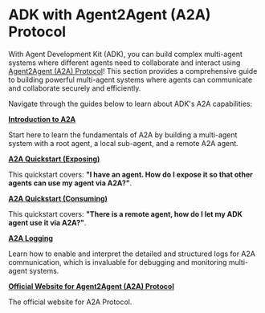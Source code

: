 # ADK with Agent2Agent (A2A) Protocol

With Agent Development Kit (ADK), you can build complex multi-agent systems where different agents need to collaborate and interact using [Agent2Agent (A2A) Protocol](https://a2a-protocol.org/)! This section provides a comprehensive guide to building powerful multi-agent systems where agents can communicate and collaborate securely and efficiently.

Navigate through the guides below to learn about ADK\'s A2A capabilities:

  **[Introduction to A2A](./intro.md)**

  Start here to learn the fundamentals of A2A by building a multi-agent system with a root agent, a local sub-agent, and a remote A2A agent.

  **[A2A Quickstart (Exposing)](./quickstart-exposing.md)**

  This quickstart covers: **"I have an agent. How do I expose it so that other agents can use my agent via A2A?"**.

  **[A2A Quickstart (Consuming)](./quickstart-consuming.md)**

  This quickstart covers: **"There is a remote agent, how do I let my ADK agent use it via A2A?"**.

  **[A2A Logging](./logging.md)**

  Learn how to enable and interpret the detailed and structured logs for A2A communication, which is invaluable for debugging and monitoring multi-agent systems.

  [**Official Website for Agent2Agent (A2A) Protocol**](https://a2a-protocol.org/)

  The official website for A2A Protocol.
  